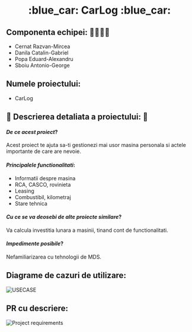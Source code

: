 <h1 align="center">:blue_car: CarLog :blue_car:</h1>

## Componenta echipei: :walking::walking::walking::walking:
  - Cernat Razvan-Mircea
  - Danila Catalin-Gabriel
  - Popa Eduard-Alexandru
  - Sboiu Antonio-George

## Numele proiectului: 
  - CarLog

## :page_with_curl: Descrierea detaliata a proiectului: :page_with_curl:

#### *De ce acest proiect*?
Acest proiect te ajuta sa-ti gestionezi mai usor masina personala si actele importante de care are nevoie.

#### *Principalele functionalitati*:  
  - Informatii despre masina
  - RCA, CASCO, rovinieta
  - Leasing
  - Combustibil, kilometraj
  - Stare tehnica

#### *Cu ce se va deosebi de alte proiecte similare*?
Va calcula investitia lunara a masinii, tinand cont de functionalitati.

#### *Impedimente posibile*?
Nefamiliarizarea cu tehnologii de MDS.

## Diagrame de cazuri de utilizare:
![USECASE](https://i.ibb.co/1J9n9C9/captura.png)


## PR cu descriere:
![Project requirements](https://i.ibb.co/7zKD2Jh/PR.png)

